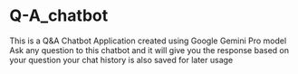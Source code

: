 # Q-A_chatbot
This is a Q&A Chatbot Application created using Google Gemini Pro model
Ask any question to  this chatbot and it will give you the response based on your question
your chat history is also saved for later usage 
